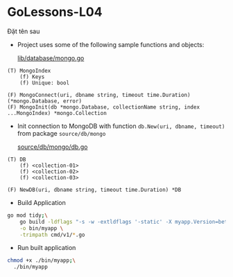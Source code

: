 # GoLessons-L04
Đặt tên sau

* Project uses some of the following sample functions and objects:

    [lib/database/mongo.go](lib/database/mongo.go)

```
(T) MongoIndex
    (f) Keys
    (f) Unique: bool

(F) MongoConnect(uri, dbname string, timeout time.Duration) (*mongo.Database, error)
(F) MongoInit(db *mongo.Database, collectionName string, index ...MongoIndex) *mongo.Collection
```

* Init connection to MongoDB with function `db.New(uri, dbname, timeout)` from package `source/db/mongo`

    [source/db/mongo/db.go](source/db/mongo/db.go)

```
(T) DB
    (f) <collection-01>
    (f) <collection-02>
    (f) <collection-03>
    
(F) NewDB(uri, dbname string, timeout time.Duration) *DB
```

* Build Application
```bash
go mod tidy;\
    go build -ldflags "-s -w -extldflags '-static' -X myapp.Version=beta-1.0.0" \
    -o bin/myapp \
    -trimpath cmd/v1/*.go
```

* Run built application
```bash
chmod +x ./bin/myapp;\
  ./bin/myapp
```
